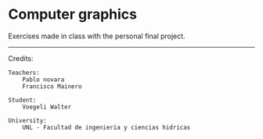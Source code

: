 # Computer graphics

Exercises made in class with the personal final project.

---

Credits:	

	Teachers:
		Pablo novara
		Francisco Mainero

	Student:
	    Voegeli Walter	

    University:
	    UNL - Facultad de ingenieria y ciencias hidricas	
